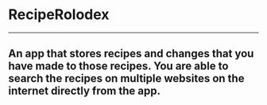# RecipeRolodex

-----
An app that stores recipes and changes that you have made to those recipes. You are able to search the recipes on multiple websites on the internet directly from the app.
-----
